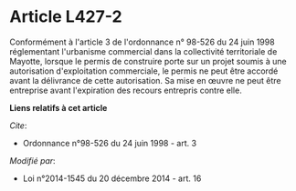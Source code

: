 # Article L427-2

Conformément à l'article 3 de l'ordonnance n° 98-526 du 24 juin 1998 réglementant l'urbanisme commercial dans la collectivité
territoriale de Mayotte, lorsque le permis de construire porte sur un projet soumis à une autorisation d'exploitation
commerciale, le permis ne peut être accordé avant la délivrance de cette autorisation. Sa mise en œuvre ne peut être
entreprise avant l'expiration des recours entrepris contre elle.

**Liens relatifs à cet article**

_Cite_:

  - Ordonnance n°98-526 du 24 juin 1998 - art. 3

_Modifié par_:

  - Loi n°2014-1545 du 20 décembre 2014 - art. 16
